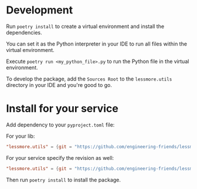 
# Development

Run `poetry install` to create a virtual environment and install the dependencies.

You can set it as the Python interpreter in your IDE to run all files within the virtual environment.

Execute `poetry run <my_python_file>.py` to run the Python file in the virtual environment.

To develop the package, add the `Sources Root` to the `lessmore.utils` directory in your IDE and you're good to go.

# Install for your service

Add dependency to your `pyproject.toml` file: 

For your lib:
```toml
"lessmore.utils" = {git = "https://github.com/engineering-friends/lessmore.git", subdirectory = "source/python/libs/lessmore.utils"}
```

For your service specify the revision as well:
```toml
"lessmore.utils" = {git = "https://github.com/engineering-friends/lessmore.git", rev = "<commit_hash_you_want_to_install>", subdirectory = "source/python/libs/lessmore.utils"}
```

Then run `poetry install` to install the package.
